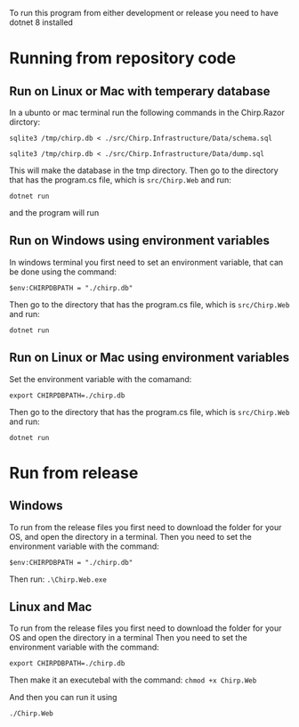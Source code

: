 To run this program from either development or release you need to have dotnet 8 installed

# Running from repository code

## Run on Linux or Mac with temperary database

In a ubunto or mac terminal run the following commands in the Chirp.Razor dirctory:

`sqlite3 /tmp/chirp.db < ./src/Chirp.Infrastructure/Data/schema.sql`

`sqlite3 /tmp/chirp.db < ./src/Chirp.Infrastructure/Data/dump.sql`

This will make the database in the tmp directory. Then go to the directory that has the program.cs file, which is `src/Chirp.Web` and run:

`dotnet run`

and the program will run

## Run on Windows using environment variables
In windows terminal you first need to set an environment variable, that can be done using the command:

`$env:CHIRPDBPATH = "./chirp.db" `

Then go to the directory that has the program.cs file, which is `src/Chirp.Web` and run:

`dotnet run`

## Run on Linux or Mac using environment variables
Set the environment variable with the comamand:

`export CHIRPDBPATH=./chirp.db`

Then go to the directory that has the program.cs file, which is `src/Chirp.Web` and run:

`dotnet run`


# Run from release

## Windows

To run from the release files you first need to download the folder for your OS, and open the directory in a terminal.
Then you need to set the environment variable with the command:

`$env:CHIRPDBPATH = "./chirp.db" `

Then run:
`.\Chirp.Web.exe`

## Linux and Mac

To run from the release files you first need to download the folder for your OS and open the directory in a terminal
Then you need to set the environment variable with the command:

`export CHIRPDBPATH=./chirp.db`

Then make it an executebal with the command:
`chmod +x Chirp.Web`

And then you can run it using

`./Chirp.Web`


